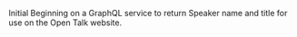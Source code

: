 Initial Beginning on a GraphQL service to return Speaker name and title for use on the Open Talk
website.
